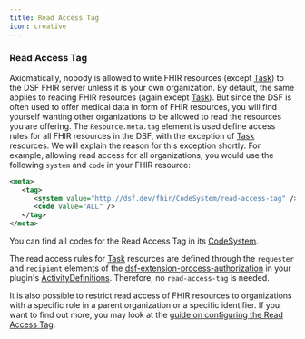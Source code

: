 ```yaml
---
title: Read Access Tag
icon: creative
---
```


### Read Access Tag

Axiomatically, nobody is allowed to write FHIR resources (except [Task](../fhir/task.md)) to the DSF FHIR server unless it is your own organization. By default, the same applies to reading FHIR resources (again except [Task](../fhir/task.md)). But since the DSF is often used to offer medical data in form of FHIR resources, you will find yourself wanting other organizations to be allowed to read the resources you are offering. The `Resource.meta.tag` element is used define access rules for all FHIR resources in the DSF, with the exception of [Task](../fhir/task.md) resources. We will explain the reason for this exception shortly. For example, allowing read access for all organizations, you would use the following `system` and `code` in your FHIR resource:

```xml
<meta>
   <tag>
      <system value="http://dsf.dev/fhir/CodeSystem/read-access-tag" />
      <code value="ALL" />
   </tag>
</meta>
```
You can find all codes for the Read Access Tag in its [CodeSystem](https://github.com/datasharingframework/dsf/blob/main/dsf-fhir/dsf-fhir-validation/src/main/resources/fhir/CodeSystem/dsf-read-access-tag-1.0.0.xml).

The read access rules for [Task](../fhir/task.md) resources are defined through the `requester` and `recipient` elements of the  [dsf-extension-process-authorization](https://github.com/datasharingframework/dsf/blob/main/dsf-fhir/dsf-fhir-validation/src/main/resources/fhir/StructureDefinition/dsf-extension-process-authorization-1.0.0.xml) in your plugin's [ActivityDefinitions](../fhir/activitydefinition.md). Therefore, no `read-access-tag` is needed.

It is also possible to restrict read access of FHIR resources to organizations with a specific role in a parent organization or a specific identifier. If you want to find out more, you may look at the [guide on configuring the Read Access Tag](../guides/configuring-the-read-access-tag.md).
